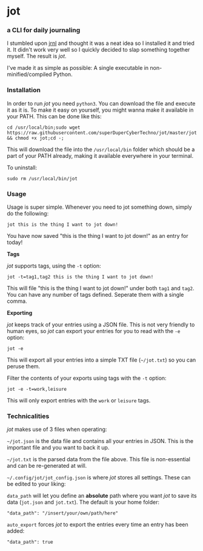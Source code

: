 # jot
### a CLI for daily journaling

I stumbled upon [jrnl](https://github.com/maebert/jrnl) and thought it was a neat idea so I installed it and tried it. It didn't work very well so I quickly decided to slap something together myself. The result is _jot_.

I've made it as simple as possible: A single executable in non-minified/compiled Python.

### Installation
In order to run _jot_ you need `python3`.
You can download the file and execute it as it is. To make it easy on yourself, you might wanna make it available in your PATH. This can be done like this:

```
cd /usr/local/bin;sudo wget https://raw.githubusercontent.com/superDuperCyberTechno/jot/master/jot && chmod +x jot;cd -;
```

This will download the file into the `/usr/local/bin` folder which should be a part of your PATH already, making it available everywhere in your terminal.

To uninstall:
```
sudo rm /usr/local/bin/jot
```

### Usage
Usage is super simple. Whenever you need to jot something down, simply do the following:
```
jot this is the thing I want to jot down!
```
You have now saved "this is the thing I want to jot down!" as an entry for today!

__Tags__

_jot_ supports tags, using the `-t` option:
```
jot -t=tag1,tag2 this is the thing I want to jot down!
```
This will file "this is the thing I want to jot down!" under both `tag1` and `tag2`. You can have any number of tags defined. Seperate them with a single comma.

__Exporting__

_jot_ keeps track of your entries using a JSON file. This is not very friendly to human eyes, so _jot_ can export your entries for you to read with the `-e` option:
```
jot -e
```
This will export all your entries into a simple TXT file (`~/jot.txt`) so you can peruse them. 

Filter the contents of your exports using tags with the `-t` option:
```
jot -e -t=work,leisure
```
This will only export entries with the `work` or `leisure` tags.

### Technicalities
_jot_ makes use of 3 files when operating:

`~/jot.json` is the data file and contains all your entries in JSON. This is the important file and you want to back it up.

`~/jot.txt` is the parsed data from the file above. This file is non-essential and can be re-generated at will.

`~/.config/jot/jot_config.json` is where _jot_ stores all settings. These can be edited to your liking:

`data_path` will let you define an __absolute__ path where you want _jot_ to save its data (`jot.json` and `jot.txt`). The default is your home folder:
```
"data_path": "/insert/your/own/path/here"
```

`auto_export` forces _jot_ to export the entries every time an entry has been added:
```
"data_path": true
```
